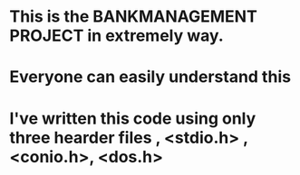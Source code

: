 # This is the BANKMANAGEMENT PROJECT in extremely way.
# Everyone can easily understand this

# I've written this code using only three hearder files , <stdio.h> , <conio.h>, <dos.h>
